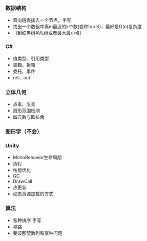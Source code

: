 
### 数据结构
- 双向链表插入一个节点，手写
- 找出一个数组中离m最近的k个数(变种top K)，最好是O(n)复杂度
- （到红黑树AVL树或者最大最小堆）

### C#
- 值类型、引用类型
- 装箱、拆箱
- 委托、事件
- ref、out

### 立体几何
- 点乘、叉乘
- 扇形范围检测
- 四元数与欧拉角

### 图形学（不会）

### Unity
- MonoBehavior生命周期
- 协程
- 性能优化
- GC
- DrawCall
- 热更新
- 动态资源加载的方式

### 算法
- 各种排序 手写
- 寻路
- 斐波那契数列和变种问题
